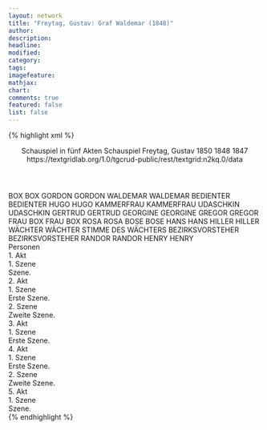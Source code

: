 ```yaml
---
layout: network
title: "Freytag, Gustav: Graf Waldemar (1848)"
author:
description:
headline:
modified:
category:
tags:
imagefeature: 
mathjax: 
chart: 
comments: true
featured: false
list: false
---
```

{% highlight xml %}
<?xml-model href="https://raw.githubusercontent.com/DLiNa/project/master/rules/lina.rnc"?><?xml-model href="https://raw.githubusercontent.com/DLiNa/project/master/rules/lina.sch"?>
<play xmlns="http://lina.digital">
  <header>
    <title>Graf Waldemar</title>
    <subtitle>Schauspiel in fünf Akten</subtitle>
    <genretitle>Schauspiel</genretitle>
    <author>Freytag, Gustav</author>
    <date type="print" when="1850">1850</date>
    <date type="premiere" when="1848">1848</date>
    <date type="written" when="1847">1847</date>
    <source>https://textgridlab.org/1.0/tgcrud-public/rest/textgrid:n2kq.0/data</source>
  </header>
  <personae>
    <character>
      <name>BOX</name>
      <alias xml:id="box">
        <name>BOX</name>
      </alias>
    </character>
    <character>
      <name>GORDON</name>
      <alias xml:id="gordon">
        <name>GORDON</name>
      </alias>
    </character>
    <character>
      <name>WALDEMAR</name>
      <alias xml:id="waldemar">
        <name>WALDEMAR</name>
      </alias>
    </character>
    <character>
      <name>BEDIENTER</name>
      <alias xml:id="bedienter">
        <name>BEDIENTER</name>
      </alias>
    </character>
    <character>
      <name>HUGO</name>
      <alias xml:id="hugo">
        <name>HUGO</name>
      </alias>
    </character>
    <character>
      <name>KAMMERFRAU</name>
      <alias xml:id="kammerfrau">
        <name>KAMMERFRAU</name>
      </alias>
    </character>
    <character>
      <name>UDASCHKIN</name>
      <alias xml:id="udaschkin">
        <name>UDASCHKIN</name>
      </alias>
    </character>
    <character>
      <name>GERTRUD</name>
      <alias xml:id="gertrud">
        <name>GERTRUD</name>
      </alias>
    </character>
    <character>
      <name>GEORGINE</name>
      <alias xml:id="georgine">
        <name>GEORGINE</name>
      </alias>
    </character>
    <character>
      <name>GREGOR</name>
      <alias xml:id="gregor">
        <name>GREGOR</name>
      </alias>
    </character>
    <character>
      <name>FRAU BOX</name>
      <alias xml:id="frau_box">
        <name>FRAU BOX</name>
      </alias>
    </character>
    <character>
      <name>ROSA</name>
      <alias xml:id="rosa">
        <name>ROSA</name>
      </alias>
    </character>
    <character>
      <name>BOSE</name>
      <alias xml:id="bose">
        <name>BOSE</name>
      </alias>
    </character>
    <character>
      <name>HANS</name>
      <alias xml:id="hans">
        <name>HANS</name>
      </alias>
    </character>
    <character>
      <name>HILLER</name>
      <alias xml:id="hiller">
        <name>HILLER</name>
      </alias>
    </character>
    <character>
      <name>WÄCHTER</name>
      <alias xml:id="wächter">
        <name>WÄCHTER</name>
      </alias>
      <alias xml:id="stimme_des_wächters">
        <name>STIMME DES WÄCHTERS</name>
      </alias>
    </character>
    <character>
      <name>BEZIRKSVORSTEHER</name>
      <alias xml:id="bezirksvorsteher">
        <name>BEZIRKSVORSTEHER</name>
      </alias>
    </character>
    <character>
      <name>RANDOR</name>
      <alias xml:id="randor">
        <name>RANDOR</name>
      </alias>
    </character>
    <character>
      <name>HENRY</name>
      <alias xml:id="henry">
        <name>HENRY</name>
      </alias>
    </character>
  </personae>
  <text>
    <div>
      <head>Personen</head>
    </div>
    <div>
      <head>1. Akt</head>
      <div>
        <head>1. Szene</head>
        <div>
          <head>Szene.</head>
          <sp who="#box">
            <amount n="29" unit="speech_acts"/>
            <amount n="567" unit="words"/>
            <amount n="17" unit="lines"/>
            <amount n="3125" unit="chars"/>
          </sp>
          <sp who="#gordon">
            <amount n="4" unit="speech_acts"/>
            <amount n="174" unit="words"/>
            <amount n="949" unit="chars"/>
          </sp>
          <sp who="#waldemar">
            <amount n="65" unit="speech_acts"/>
            <amount n="2347" unit="words"/>
            <amount n="29" unit="lines"/>
            <amount n="13072" unit="chars"/>
          </sp>
          <sp who="#bedienter">
            <amount n="1" unit="speech_acts"/>
            <amount n="3" unit="words"/>
            <amount n="1" unit="lines"/>
            <amount n="17" unit="chars"/>
          </sp>
          <sp who="#hugo">
            <amount n="15" unit="speech_acts"/>
            <amount n="356" unit="words"/>
            <amount n="8" unit="lines"/>
            <amount n="2007" unit="chars"/>
          </sp>
          <sp who="#kammerfrau">
            <amount n="2" unit="speech_acts"/>
            <amount n="18" unit="words"/>
            <amount n="2" unit="lines"/>
            <amount n="93" unit="chars"/>
          </sp>
          <sp who="#udaschkin">
            <amount n="10" unit="speech_acts"/>
            <amount n="181" unit="words"/>
            <amount n="4" unit="lines"/>
            <amount n="1030" unit="chars"/>
          </sp>
          <sp who="#gertrud">
            <amount n="23" unit="speech_acts"/>
            <amount n="803" unit="words"/>
            <amount n="12" unit="lines"/>
            <amount n="4364" unit="chars"/>
          </sp>
        </div>
      </div>
    </div>
    <div>
      <head>2. Akt</head>
      <div>
        <head>1. Szene</head>
        <div>
          <head>Erste Szene.</head>
          <sp who="#georgine">
            <amount n="35" unit="speech_acts"/>
            <amount n="1070" unit="words"/>
            <amount n="13" unit="lines"/>
            <amount n="5918" unit="chars"/>
          </sp>
          <sp who="#kammerfrau">
            <amount n="8" unit="speech_acts"/>
            <amount n="93" unit="words"/>
            <amount n="7" unit="lines"/>
            <amount n="494" unit="chars"/>
          </sp>
          <sp who="#udaschkin">
            <amount n="18" unit="speech_acts"/>
            <amount n="571" unit="words"/>
            <amount n="9" unit="lines"/>
            <amount n="3195" unit="chars"/>
          </sp>
          <sp who="#waldemar">
            <amount n="25" unit="speech_acts"/>
            <amount n="430" unit="words"/>
            <amount n="18" unit="lines"/>
            <amount n="2393" unit="chars"/>
          </sp>
          <sp who="#gregor">
            <amount n="4" unit="speech_acts"/>
            <amount n="32" unit="words"/>
            <amount n="4" unit="lines"/>
            <amount n="192" unit="chars"/>
          </sp>
        </div>
      </div>
      <div>
        <head>2. Szene</head>
        <div>
          <head>Zweite Szene.</head>
          <sp who="#frau_box">
            <amount n="3" unit="speech_acts"/>
            <amount n="158" unit="words"/>
            <amount n="837" unit="chars"/>
          </sp>
          <sp who="#gertrud">
            <amount n="49" unit="speech_acts"/>
            <amount n="1252" unit="words"/>
            <amount n="27" unit="lines"/>
            <amount n="6544" unit="chars"/>
          </sp>
          <sp who="#rosa">
            <amount n="3" unit="speech_acts"/>
            <amount n="26" unit="words"/>
            <amount n="3" unit="lines"/>
            <amount n="149" unit="chars"/>
          </sp>
          <sp who="#bose">
            <amount n="4" unit="speech_acts"/>
            <amount n="72" unit="words"/>
            <amount n="3" unit="lines"/>
            <amount n="395" unit="chars"/>
          </sp>
          <sp who="#hans">
            <amount n="12" unit="speech_acts"/>
            <amount n="209" unit="words"/>
            <amount n="9" unit="lines"/>
            <amount n="1103" unit="chars"/>
          </sp>
          <sp who="#hiller">
            <amount n="11" unit="speech_acts"/>
            <amount n="340" unit="words"/>
            <amount n="4" unit="lines"/>
            <amount n="1787" unit="chars"/>
          </sp>
          <sp who="#waldemar">
            <amount n="38" unit="speech_acts"/>
            <amount n="1540" unit="words"/>
            <amount n="18" unit="lines"/>
            <amount n="8326" unit="chars"/>
          </sp>
          <sp who="#stimme_des_wächters">
            <amount n="1" unit="speech_acts"/>
            <amount n="10" unit="words"/>
            <amount n="1" unit="lines"/>
            <amount n="53" unit="chars"/>
          </sp>
          <sp who="#wächter">
            <amount n="2" unit="speech_acts"/>
            <amount n="20" unit="words"/>
            <amount n="2" unit="lines"/>
            <amount n="110" unit="chars"/>
          </sp>
        </div>
      </div>
    </div>
    <div>
      <head>3. Akt</head>
      <div>
        <head>1. Szene</head>
        <div>
          <head>Erste Szene.</head>
          <sp who="#hans">
            <amount n="1" unit="speech_acts"/>
            <amount n="3" unit="words"/>
            <amount n="1" unit="lines"/>
            <amount n="11" unit="chars"/>
          </sp>
          <sp who="#gertrud">
            <amount n="56" unit="speech_acts"/>
            <amount n="1838" unit="words"/>
            <amount n="23" unit="lines"/>
            <amount n="9578" unit="chars"/>
          </sp>
          <sp who="#waldemar">
            <amount n="34" unit="speech_acts"/>
            <amount n="840" unit="words"/>
            <amount n="19" unit="lines"/>
            <amount n="4729" unit="chars"/>
          </sp>
          <sp who="#hiller">
            <amount n="13" unit="speech_acts"/>
            <amount n="287" unit="words"/>
            <amount n="6" unit="lines"/>
            <amount n="1507" unit="chars"/>
          </sp>
          <sp who="#box">
            <amount n="12" unit="speech_acts"/>
            <amount n="637" unit="words"/>
            <amount n="4" unit="lines"/>
            <amount n="3435" unit="chars"/>
          </sp>
          <sp who="#georgine">
            <amount n="11" unit="speech_acts"/>
            <amount n="182" unit="words"/>
            <amount n="10" unit="lines"/>
            <amount n="1037" unit="chars"/>
          </sp>
          <sp who="#bezirksvorsteher">
            <amount n="12" unit="speech_acts"/>
            <amount n="349" unit="words"/>
            <amount n="8" unit="lines"/>
            <amount n="1928" unit="chars"/>
          </sp>
          <sp who="#frau_box">
            <amount n="17" unit="speech_acts"/>
            <amount n="562" unit="words"/>
            <amount n="7" unit="lines"/>
            <amount n="2977" unit="chars"/>
          </sp>
        </div>
      </div>
    </div>
    <div>
      <head>4. Akt</head>
      <div>
        <head>1. Szene</head>
        <div>
          <head>Erste Szene.</head>
          <sp who="#hiller">
            <amount n="12" unit="speech_acts"/>
            <amount n="314" unit="words"/>
            <amount n="5" unit="lines"/>
            <amount n="1611" unit="chars"/>
          </sp>
          <sp who="#gertrud">
            <amount n="37" unit="speech_acts"/>
            <amount n="706" unit="words"/>
            <amount n="26" unit="lines"/>
            <amount n="3729" unit="chars"/>
          </sp>
          <sp who="#georgine">
            <amount n="24" unit="speech_acts"/>
            <amount n="1304" unit="words"/>
            <amount n="5" unit="lines"/>
            <amount n="6804" unit="chars"/>
          </sp>
        </div>
      </div>
      <div>
        <head>2. Szene</head>
        <div>
          <head>Zweite Szene.</head>
          <sp who="#hugo">
            <amount n="12" unit="speech_acts"/>
            <amount n="109" unit="words"/>
            <amount n="11" unit="lines"/>
            <amount n="578" unit="chars"/>
          </sp>
          <sp who="#box">
            <amount n="6" unit="speech_acts"/>
            <amount n="167" unit="words"/>
            <amount n="3" unit="lines"/>
            <amount n="885" unit="chars"/>
          </sp>
          <sp who="#waldemar">
            <amount n="62" unit="speech_acts"/>
            <amount n="1879" unit="words"/>
            <amount n="31" unit="lines"/>
            <amount n="10407" unit="chars"/>
          </sp>
          <sp who="#randor">
            <amount n="20" unit="speech_acts"/>
            <amount n="311" unit="words"/>
            <amount n="13" unit="lines"/>
            <amount n="1745" unit="chars"/>
          </sp>
          <sp who="#henry">
            <amount n="3" unit="speech_acts"/>
            <amount n="44" unit="words"/>
            <amount n="2" unit="lines"/>
            <amount n="240" unit="chars"/>
          </sp>
          <sp who="#udaschkin">
            <amount n="7" unit="speech_acts"/>
            <amount n="172" unit="words"/>
            <amount n="6" unit="lines"/>
            <amount n="974" unit="chars"/>
          </sp>
          <sp who="#hugo #box #waldemar #randor #henry #udaschkin #georgine #hiller #gertrud">
            <amount n="2" unit="speech_acts"/>
            <amount n="5" unit="words"/>
            <amount n="2" unit="lines"/>
            <amount n="34" unit="chars"/>
          </sp>
          <sp who="#georgine">
            <amount n="12" unit="speech_acts"/>
            <amount n="440" unit="words"/>
            <amount n="5" unit="lines"/>
            <amount n="2539" unit="chars"/>
          </sp>
          <sp who="#hiller">
            <amount n="6" unit="speech_acts"/>
            <amount n="161" unit="words"/>
            <amount n="3" unit="lines"/>
            <amount n="866" unit="chars"/>
          </sp>
          <sp who="#gertrud">
            <amount n="9" unit="speech_acts"/>
            <amount n="352" unit="words"/>
            <amount n="5" unit="lines"/>
            <amount n="1791" unit="chars"/>
          </sp>
        </div>
      </div>
    </div>
    <div>
      <head>5. Akt</head>
      <div>
        <head>1. Szene</head>
        <div>
          <head>Szene.</head>
          <sp who="#gertrud">
            <amount n="17" unit="speech_acts"/>
            <amount n="678" unit="words"/>
            <amount n="13" unit="lines"/>
            <amount n="3517" unit="chars"/>
          </sp>
          <sp who="#georgine">
            <amount n="16" unit="speech_acts"/>
            <amount n="377" unit="words"/>
            <amount n="8" unit="lines"/>
            <amount n="2019" unit="chars"/>
          </sp>
          <sp who="#waldemar">
            <amount n="19" unit="speech_acts"/>
            <amount n="819" unit="words"/>
            <amount n="8" unit="lines"/>
            <amount n="4498" unit="chars"/>
          </sp>
          <sp who="#hans">
            <amount n="1" unit="speech_acts"/>
            <amount n="5" unit="words"/>
            <amount n="1" unit="lines"/>
            <amount n="24" unit="chars"/>
          </sp>
          <sp who="#hiller">
            <amount n="2" unit="speech_acts"/>
            <amount n="23" unit="words"/>
            <amount n="1" unit="lines"/>
            <amount n="115" unit="chars"/>
          </sp>
        </div>
      </div>
    </div>
  </text>
</play>
{% endhighlight %}